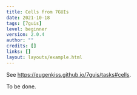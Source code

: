 ```yaml
---
title: Cells from 7GUIs
date: 2021-10-18
tags: [7guis]
level: beginner
version: 2.0.4
author: ""
credits: []
links: []
layout: layouts/example.html
---
```


See <https://eugenkiss.github.io/7guis/tasks#cells>.

To be done.
